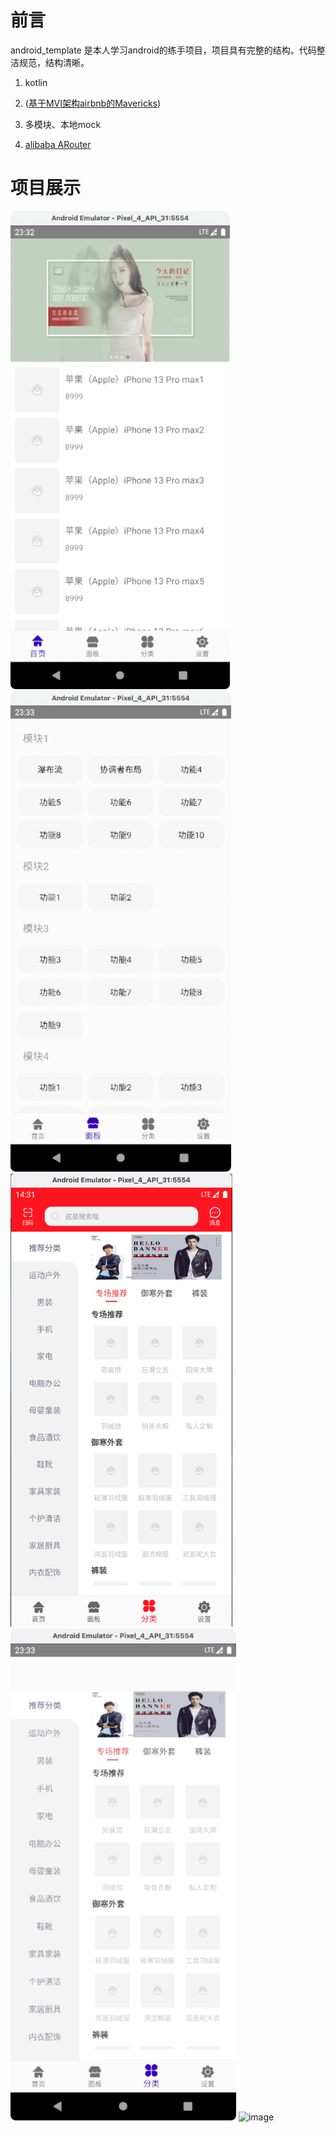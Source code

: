 # 前言

android_template 是本人学习android的练手项目，项目具有完整的结构。代码整洁规范，结构清晰。

1. kotlin

2. ([基于MVI架构airbnb的Mavericks](https://airbnb.io/mavericks/#/README))

3. 多模块、本地mock

4. [alibaba ARouter](https://github.com/alibaba/ARouter/tree/master)

# 项目展示

<img src="images/screen1.png" title="" alt="image" width="351">
<img src="images/screen2.png" title="" alt="image" width="353">
<img src="images/screen3.png" title="" alt="image" width="355">
<img src="images/screen4.png" title="" alt="image" width="361">
<img src="images/screen5.png" title="" alt="image" width="361">